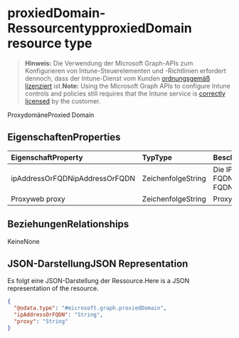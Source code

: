 # <a name="proxieddomain-resource-type"></a><span data-ttu-id="5f312-101">proxiedDomain-Ressourcentyp</span><span class="sxs-lookup"><span data-stu-id="5f312-101">proxiedDomain resource type</span></span>

> <span data-ttu-id="5f312-102">**Hinweis:** Die Verwendung der Microsoft Graph-APIs zum Konfigurieren von Intune-Steuerelementen und -Richtlinien erfordert dennoch, dass der Intune-Dienst vom Kunden [ordnungsgemäß lizenziert](https://go.microsoft.com/fwlink/?linkid=839381) ist.</span><span class="sxs-lookup"><span data-stu-id="5f312-102">**Note:** Using the Microsoft Graph APIs to configure Intune controls and policies still requires that the Intune service is [correctly licensed](https://go.microsoft.com/fwlink/?linkid=839381) by the customer.</span></span>

<span data-ttu-id="5f312-103">Proxydomäne</span><span class="sxs-lookup"><span data-stu-id="5f312-103">Proxied Domain</span></span>
## <a name="properties"></a><span data-ttu-id="5f312-104">Eigenschaften</span><span class="sxs-lookup"><span data-stu-id="5f312-104">Properties</span></span>
|<span data-ttu-id="5f312-105">Eigenschaft</span><span class="sxs-lookup"><span data-stu-id="5f312-105">Property</span></span>|<span data-ttu-id="5f312-106">Typ</span><span class="sxs-lookup"><span data-stu-id="5f312-106">Type</span></span>|<span data-ttu-id="5f312-107">Beschreibung</span><span class="sxs-lookup"><span data-stu-id="5f312-107">Description</span></span>|
|:---|:---|:---|
|<span data-ttu-id="5f312-108">ipAddressOrFQDN</span><span class="sxs-lookup"><span data-stu-id="5f312-108">ipAddressOrFQDN</span></span>|<span data-ttu-id="5f312-109">Zeichenfolge</span><span class="sxs-lookup"><span data-stu-id="5f312-109">String</span></span>|<span data-ttu-id="5f312-110">Die IP-Adresse oder der FQDN</span><span class="sxs-lookup"><span data-stu-id="5f312-110">The IP address or FQDN</span></span>|
|<span data-ttu-id="5f312-111">Proxy</span><span class="sxs-lookup"><span data-stu-id="5f312-111">web proxy</span></span>|<span data-ttu-id="5f312-112">Zeichenfolge</span><span class="sxs-lookup"><span data-stu-id="5f312-112">String</span></span>|<span data-ttu-id="5f312-113">Proxy-IP</span><span class="sxs-lookup"><span data-stu-id="5f312-113">Proxy IP</span></span>|

## <a name="relationships"></a><span data-ttu-id="5f312-114">Beziehungen</span><span class="sxs-lookup"><span data-stu-id="5f312-114">Relationships</span></span>
<span data-ttu-id="5f312-115">Keine</span><span class="sxs-lookup"><span data-stu-id="5f312-115">None</span></span>
## <a name="json-representation"></a><span data-ttu-id="5f312-116">JSON-Darstellung</span><span class="sxs-lookup"><span data-stu-id="5f312-116">JSON Representation</span></span>
<span data-ttu-id="5f312-117">Es folgt eine JSON-Darstellung der Ressource.</span><span class="sxs-lookup"><span data-stu-id="5f312-117">Here is a JSON representation of the resource.</span></span>
<!-- {
  "blockType": "resource",
  "keyProperty": "id",
  "@odata.type": "microsoft.graph.proxiedDomain"
}
-->
``` json
{
  "@odata.type": "#microsoft.graph.proxiedDomain",
  "ipAddressOrFQDN": "String",
  "proxy": "String"
}
```



